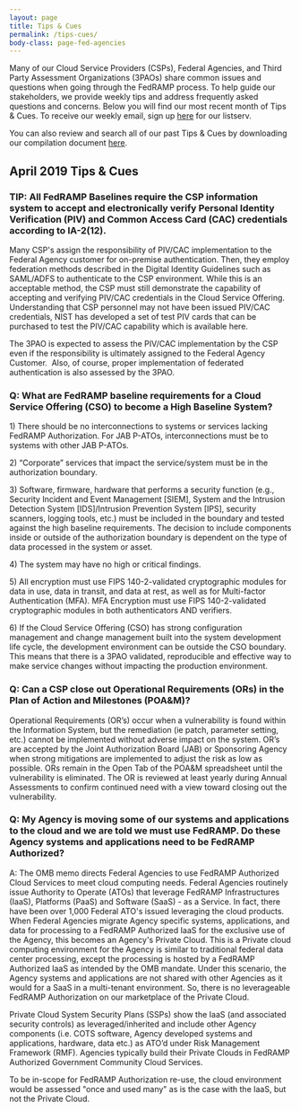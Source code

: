 ```yaml
---
layout: page
title: Tips & Cues
permalink: /tips-cues/
body-class: page-fed-agencies
---
```

Many of our Cloud Service Providers (CSPs), Federal Agencies, and Third Party Assessment Organizations (3PAOs) share common issues and questions when going through the FedRAMP process. To help guide our stakeholders, we provide weekly tips and address frequently asked questions and concerns. Below you will find our most recent month of Tips & Cues. To receive our weekly email, sign up [here](https://public.govdelivery.com/accounts/USGSA/subscriber/new?qsp=USGSA_2224) for our listserv. 

You can also review and search all of our past Tips & Cues by downloading our compilation document <a href="{{site.baseurl}}/assets/resources/documents/FedRAMP_Tips_and_Cues.pdf">here</a>.
<h2>April 2019 Tips & Cues</h2>

<div class="q3">
<h3>TIP: All FedRAMP Baselines require the CSP information system to accept and electronically verify Personal Identity Verification (PIV) and Common Access Card (CAC) credentials according to IA-2(12).</h3>
<p>
Many CSP's assign the responsibility of PIV/CAC implementation to the Federal Agency customer for on-premise authentication. Then, they employ federation methods described in the Digital Identity Guidelines such as SAML/ADFS to authenticate to the CSP environment. While this is an acceptable method, the CSP must still demonstrate the capability of accepting and verifying PIV/CAC credentials in the Cloud Service Offering. Understanding that CSP personnel may not have been issued PIV/CAC credentials, NIST has developed a set of test PIV cards that can be purchased to test the PIV/CAC capability which is available here.
  </P>
  <p>
The 3PAO is expected to assess the PIV/CAC implementation by the CSP even if the responsibility is ultimately assigned to the Federal Agency Customer.  Also, of course, proper implementation of federated authentication is also assessed by the 3PAO.
</p>
</div>

<div class="q3">
<h3>Q: What are FedRAMP baseline requirements for a Cloud Service Offering (CSO) to become a High Baseline System?</h3>
<p>
1) There should be no interconnections to systems or services lacking FedRAMP Authorization. For JAB P-ATOs, interconnections must be to systems with other JAB P-ATOs.
  </P>
  <p>
2) “Corporate” services that impact the service/system must be in the authorization boundary.
</P>
<p>
3) Software, firmware, hardware that performs a security function (e.g., Security Incident and Event Management [SIEM], System and the Intrusion Detection System [IDS]/Intrusion Prevention System [IPS], security scanners, logging tools, etc.) must be included in the boundary and tested against the high baseline requirements. The decision to include components inside or outside of the authorization boundary is dependent on the type of data processed in the system or asset.
</P>
<p>
4) The system may have no high or critical findings.
</P>
<p>
5) All encryption must use FIPS 140-2-validated cryptographic modules for data in use, data in transit, and data at rest, as well as for Multi-factor Authentication (MFA). MFA Encryption must use FIPS 140-2-validated cryptographic modules in both authenticators AND verifiers.
</P>
<p>
6) If the Cloud Service Offering (CSO) has strong configuration management and change management built into the system development life cycle, the development environment can be outside the CSO boundary. This means that there is a 3PAO validated, reproducible and effective way to make service changes without impacting the production environment.
</p>
</div>

<div class="q3">
<h3>Q: Can a CSP close out Operational Requirements (ORs) in the Plan of Action and Milestones (POA&M)?</h3>
<p>
Operational Requirements (OR’s) occur when a vulnerability is found within the Information System, but the remediation (ie patch, parameter setting, etc.) cannot be implemented without adverse impact on the system. OR’s are accepted by the Joint Authorization Board (JAB) or Sponsoring Agency when strong mitigations are implemented to adjust the risk as low as possible. ORs remain in the Open Tab of the POA&M spreadsheet until the vulnerability is eliminated. The OR is reviewed at least yearly during Annual Assessments to confirm continued need with a view toward closing out the vulnerability.
</p>
</div>

<div class="q3">
<h3>Q: My Agency is moving some of our systems and applications to the cloud and we are told we must use FedRAMP. Do these Agency systems and applications need to be FedRAMP Authorized?</h3>
<p>
A: The OMB memo directs Federal Agencies to use FedRAMP Authorized Cloud Services to meet cloud computing needs. Federal Agencies routinely issue Authority to Operate (ATOs) that leverage FedRAMP Infrastructures (IaaS), Platforms (PaaS) and Software (SaaS) - as a Service. In fact, there have been over 1,000 Federal ATO's issued leveraging the cloud products.
When Federal Agencies migrate Agency specific systems, applications, and data for processing to a FedRAMP Authorized IaaS for the exclusive use of the Agency, this becomes an Agency's Private Cloud. This is a Private cloud computing environment for the Agency is similar to traditional federal data center processing, except the processing is hosted by a FedRAMP Authorized IaaS as intended by the OMB mandate. Under this scenario, the Agency systems and applications are not shared with other Agencies as it would for a SaaS in a multi-tenant environment. So, there is no leverageable FedRAMP Authorization on our marketplace of the Private Cloud.  
  </P>
  <p>
Private Cloud System Security Plans (SSPs) show the IaaS (and associated security controls) as leveraged/inherited and include other Agency components (i.e. COTS software, Agency developed systems and applications, hardware, data etc.) as ATO’d under Risk Management Framework (RMF). Agencies typically build their Private Clouds in FedRAMP Authorized Government Community Cloud Services.
  </P>
  <p>
To be in-scope for FedRAMP Authorization re-use, the cloud environment would be assessed "once and used many" as is the case with the IaaS, but not the Private Cloud.
</p>
</div>
